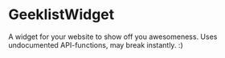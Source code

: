 # GeeklistWidget

A widget for your website to show off you awesomeness. Uses undocumented API-functions, may break instantly. :)

